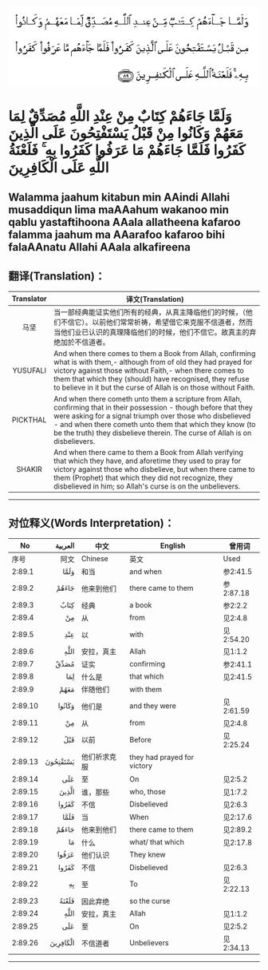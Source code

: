![002:089](images/002_089.gif)

#  وَلَمَّا جَاءَهُمْ كِتَابٌ مِنْ عِنْدِ اللَّهِ مُصَدِّقٌ لِمَا مَعَهُمْ وَكَانُوا مِنْ قَبْلُ يَسْتَفْتِحُونَ عَلَى الَّذِينَ كَفَرُوا فَلَمَّا جَاءَهُمْ مَا عَرَفُوا كَفَرُوا بِهِ ۚ فَلَعْنَةُ اللَّهِ عَلَى الْكَافِرِينَ 

## Walamma jaahum kitabun min AAindi Allahi musaddiqun lima maAAahum wakanoo min qablu yastaftihoona AAala allatheena kafaroo falamma jaahum ma AAarafoo kafaroo bihi falaAAnatu Allahi AAala alkafireena

## 翻译(Translation)：

| Translator | 译文(Translation)                                            |
|:----------:| ------------------------------------------------------------ |
| 马坚       | 当一部经典能证实他们所有的经典，从真主降临他们的时候，（他们不信它）。以前他们常常祈祷，希望借它来克服不信道者，然而当他们业已认识的真理降临他们的时候，他们不信它。故真主的弃绝加於不信道者。 |
| YUSUFALI   | And when there comes to them a Book from Allah, confirming what is with them,- although from of old they had prayed for victory against those without Faith,- when there comes to them that which they (should) have recognised, they refuse to believe in it but the curse of Allah is on those without Faith. |
| PICKTHAL   | And when there cometh unto them a scripture from Allah, confirming that in their possession - though before that they were asking for a signal triumph over those who disbelieved - and when there cometh unto them that which they know (to be the truth) they disbelieve therein. The curse of Allah is on disbelievers. |
| SHAKIR     | And when there came to them a Book from Allah verifying that which they have, and aforetime they used to pray for victory against those who disbelieve, but when there came to them (Prophet) that which they did not recognize, they disbelieved in him; so Allah's curse is on the unbelievers. |

---

## 对位释义(Words Interpretation)：

| No      |  العربية | 中文         | English                     | 曾用词    |
| ------- | -------: | ------------ | --------------------------- | --------- |
| 序号    |     阿文 | Chinese      | 英文                        | Used      |
| 2:89.1  |     وَلَمَّا | 和当         | and when                    | 参2:41.5  |
| 2:89.2  |    جَاءَهُمْ | 他来到他们   | there came to them          | 参2:87.18 |
| 2:89.3  |     كِتَابٌ | 经典         | a book                      | 参2:2.2   |
| 2:89.4  |       مِنْ | 从           | from                        | 见2:4.8   |
| 2:89.5  |      عِنْدِ | 以           | with                        | 见2:54.20 |
| 2:89.6  |     اللَّهِ | 安拉，真主   | Allah                       | 见1:1.2   |
| 2:89.7  |     مُصَدِّقٌ | 证实         | confirming                  | 参2:41.1  |
| 2:89.8  |      لِمَا | 什么是       | that which                  | 见2:41.5  |
| 2:89.9  |     مَعَهُمْ | 伴随他们     | with them                   |           |
| 2:89.10 |   وَكَانُوا | 他们是       | and they were               | 见2:61.59 |
| 2:89.11 |       مِنْ | 从           | from                        | 见2:4.8   |
| 2:89.12 |      قَبْلُ | 以前         | Before                      | 见2:25.24 |
| 2:89.13 | يَسْتَفْتِحُونَ | 他们祈求克服 | they had prayed for victory |           |
| 2:89.14 |      عَلَى | 至           | On                          | 见2:5.2   |
| 2:89.15 |    الَّذِينَ | 谁，那些     | who, those                  | 见1:7.2   |
| 2:89.16 |    كَفَرُوا | 不信         | Disbelieved                 | 见2:6.3   |
| 2:89.17 |     فَلَمَّا | 当           | When                        | 见2:17.6  |
| 2:89.18 |    جَاءَهُمْ | 他来到他们   | there came to them          | 见2:89.2  |
| 2:89.19 |       مَا | 什么         | what/ that which            | 见2:17.8  |
| 2:89.20 |    عَرَفُوا | 他们认识     | They knew                   |           |
| 2:89.21 |    كَفَرُوا | 不信         | Disbelieved                 | 见2:6.3   |
| 2:89.22 |       بِهِ | 至           | To                          | 见2:22.13 |
| 2:89.23 |    فَلَعْنَةُ | 因此弃绝     | so the curse                |           |
| 2:89.24 |     اللَّهِ | 安拉，真主   | Allah                       | 见1:1.2   |
| 2:89.25 |      عَلَى | 至           | On                          | 见2:5.2   |
| 2:89.26 | الْكَافِرِينَ | 不信道者     | Unbelievers                 | 见2:34.13 |

---
